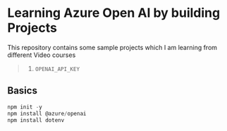 # Learning Azure Open AI by building Projects

This repository contains some sample projects which I am learning from different Video courses

> 1. `OPENAI_API_KEY`

## Basics

```powershell
npm init -y
npm install @azure/openai
npm install dotenv
```
